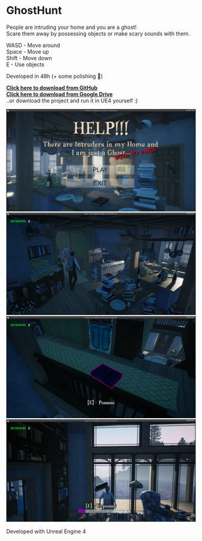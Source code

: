 # GhostHunt

People are intruding your home and you are a ghost!  
Scare them away by possessing objects or make scary sounds with them.

WASD - Move around  
Space - Move up  
Shift - Move down  
E - Use objects  

Developed in 48h (+ some polishing :see_no_evil:)

[**Click here to download from GitHub**](https://github.com/Frechfuchs/GhostHunt/releases/download/v1.0.0/GhostHunt.zip)  
[**Click here to download from Google Drive**](https://drive.google.com/file/d/1wcUxkr8xYOyLkPeBf4hythX1LSolnUEd/view?usp=sharing)  
..or download the project and run it in UE4 yourself :)

![Screenshot1](GH-2.png)
![Screenshot2](GH-1.png)
![Screenshot3](GH-3.png)
![Screenshot4](GH-4.png)

Developed with Unreal Engine 4

